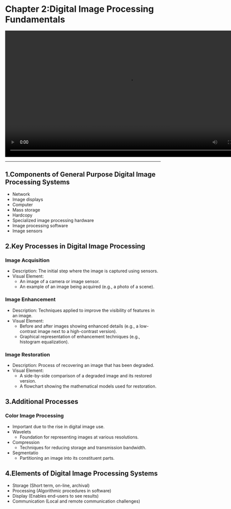 # Chapter 2:Digital Image Processing Fundamentals

  <video width="800" height="410" controls>
    <source src="photows/FundamentalSteps.mp4" type="video/mp4">
    Your browser does not support the video tag.
  </video>

---

## 1.Components of General Purpose Digital Image Processing Systems


- Network
- Image displays
- Computer
- Mass storage
- Hardcopy
- Specialized image processing hardware
- Image processing software
- Image sensors




## 2.Key Processes in Digital Image Processing

### Image Acquisition
- Description: The initial step where the image is captured using sensors.
- Visual Element:
  - An image of a camera or image sensor.
  - An example of an image being acquired (e.g., a photo of a scene).



### Image Enhancement
- Description: Techniques applied to improve the visibility of features in an image.
- Visual Element:
  - Before and after images showing enhanced details (e.g., a low-contrast image next to a high-contrast version).
  - Graphical representation of enhancement techniques (e.g., histogram equalization).


### Image Restoration
- Description: Process of recovering an image that has been degraded.
- Visual Element:
  - A side-by-side comparison of a degraded image and its restored version.
  - A flowchart showing the mathematical models used for restoration.



## 3.Additional Processes

###  Color Image Processing
   - Important due to the rise in digital image use.
- Wavelets
   - Foundation for representing images at various resolutions.
- Compression
   - Techniques for reducing storage and transmission bandwidth.
- Segmentatio
   - Partitioning an image into its constituent parts.


## 4.Elements of Digital Image Processing Systems

- Storage (Short term, on-line, archival)
- Processing (Algorithmic procedures in software)
- Display (Enables end-users to see results)
- Communication (Local and remote communication challenges)



